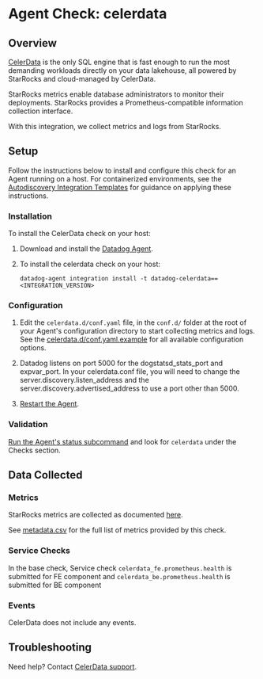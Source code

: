# Agent Check: celerdata

## Overview

[CelerData][1] is the only SQL engine that is fast enough to run the most demanding workloads directly on your data lakehouse, all powered by StarRocks and cloud-managed by CelerData.

StarRocks metrics enable database administrators to monitor their deployments. StarRocks provides a Prometheus-compatible information collection interface. 

With this integration, we collect metrics and logs from StarRocks.


## Setup

Follow the instructions below to install and configure this check for an Agent running on a host. For containerized environments, see the [Autodiscovery Integration Templates][2] for guidance on applying these instructions.

### Installation

To install the CelerData check on your host:

1. Download and install the [Datadog Agent][8].
2. To install the celerdata check on your host:

   ```shell
   datadog-agent integration install -t datadog-celerdata==<INTEGRATION_VERSION>
   ```

### Configuration

1. Edit the `celerdata.d/conf.yaml` file, in the `conf.d/` folder at the root of your Agent's configuration directory to start collecting metrics and logs. See the [celerdata.d/conf.yaml.example][3] for all available configuration options.

2. Datadog listens on port 5000 for the dogstatsd_stats_port and expvar_port. In your celerdata.conf file, you will need to change the server.discovery.listen_address and the server.discovery.advertised_address to use a port other than 5000.

3. [Restart the Agent][4].

### Validation

[Run the Agent's status subcommand][5] and look for `celerdata` under the Checks section.

## Data Collected

### Metrics

StarRocks metrics are collected as documented [here][9].

See [metadata.csv][6] for the full list of metrics provided by this check.

### Service Checks

In the base check, Service check `celerdata_fe.prometheus.health` is submitted for FE component and `celerdata_be.prometheus.health` is submitted for BE component 

### Events

CelerData does not include any events.

## Troubleshooting

Need help? Contact [CelerData support][7].

[1]: https://celerdata.com/
[2]: https://docs.datadoghq.com/agent/autodiscovery/integrations
[3]: https://github.com/DataDog/integrations-extras/blob/master/celerdata/datadog_checks/celerdata/data/conf.yaml.example
[4]: https://docs.datadoghq.com/agent/guide/agent-commands/#start-stop-and-restart-the-agent
[5]: https://docs.datadoghq.com/agent/guide/agent-commands/#agent-status-and-information
[6]: https://github.com/DataDog/integrations-extras/blob/master/celerdata/metadata.csv
[7]: todo@starrocks.com
[8]: https://app.datadoghq.com/account/settings/agent/latest
[9]: https://docs.starrocks.io/docs/administration/metrics/ 